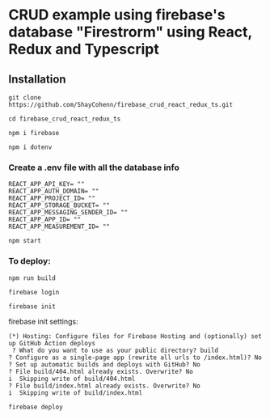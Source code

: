 # CRUD example using firebase's database "Firestrorm" using React, Redux and Typescript


## Installation
```
git clone https://github.com/ShayCohenn/firebase_crud_react_redux_ts.git
```
```
cd firebase_crud_react_redux_ts
```
```
npm i firebase
```
```
npm i dotenv
```
### Create a .env file with all the database info
```
REACT_APP_API_KEY= ""
REACT_APP_AUTH_DOMAIN= ""
REACT_APP_PROJECT_ID= ""
REACT_APP_STORAGE_BUCKET= ""
REACT_APP_MESSAGING_SENDER_ID= ""
REACT_APP_APP_ID= ""
REACT_APP_MEASUREMENT_ID= ""
```
```
npm start
```

### To deploy:
```
npm run build
```
```
firebase login
```
```
firebase init
```
firebase init settings:
```
(*) Hosting: Configure files for Firebase Hosting and (optionally) set up GitHub Action deploys
 ? What do you want to use as your public directory? build
? Configure as a single-page app (rewrite all urls to /index.html)? No
? Set up automatic builds and deploys with GitHub? No
? File build/404.html already exists. Overwrite? No
i  Skipping write of build/404.html
? File build/index.html already exists. Overwrite? No
i  Skipping write of build/index.html
```
```
firebase deploy
```
